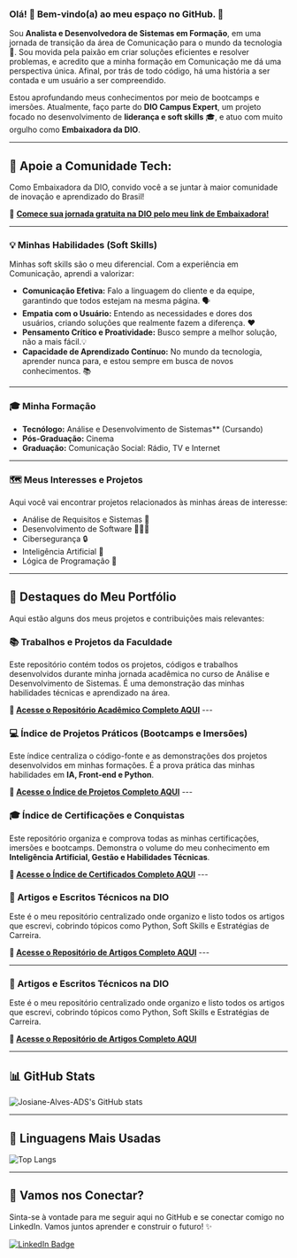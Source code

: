 ### Olá! 👋 Bem-vindo(a) ao meu espaço no GitHub. 🚀

Sou **Analista e Desenvolvedora de Sistemas em Formação**, em uma jornada de transição da área de Comunicação para o mundo da tecnologia 🌉. Sou movida pela paixão em criar soluções eficientes e resolver problemas, e acredito que a minha formação em Comunicação me dá uma perspectiva única. Afinal, por trás de todo código, há uma história a ser contada e um usuário a ser compreendido.

Estou aprofundando meus conhecimentos por meio de bootcamps e imersões. Atualmente, faço parte do **DIO Campus Expert**, um projeto focado no desenvolvimento de **liderança e soft skills** 🎓, e atuo com muito orgulho como **Embaixadora da DIO**.

---

## 🤝 **Apoie a Comunidade Tech:**
Como Embaixadora da DIO, convido você a se juntar à maior comunidade de inovação e aprendizado do Brasil!

🔗 **[Comece sua jornada gratuita na DIO pelo meu link de Embaixadora!](https://www.dio.me/sign-up?ref=H7FBXZGBK1)**

---

### 💡 Minhas Habilidades (Soft Skills)

Minhas soft skills são o meu diferencial. Com a experiência em Comunicação, aprendi a valorizar:

* **Comunicação Efetiva:** Falo a linguagem do cliente e da equipe, garantindo que todos estejam na mesma página. 🗣️
* **Empatia com o Usuário:** Entendo as necessidades e dores dos usuários, criando soluções que realmente fazem a diferença. ❤️
* **Pensamento Crítico e Proatividade:** Busco sempre a melhor solução, não a mais fácil.💡
* **Capacidade de Aprendizado Contínuo:** No mundo da tecnologia, aprender nunca para, e estou sempre em busca de novos conhecimentos. 📚

---

### 🎓 Minha Formação

* **Tecnólogo:** Análise e Desenvolvimento de Sistemas** (Cursando)
* **Pós-Graduação:** Cinema
* **Graduação:** Comunicação Social: Rádio, TV e Internet


---

### 🗺️ Meus Interesses e Projetos

Aqui você vai encontrar projetos relacionados às minhas áreas de interesse:

* Análise de Requisitos e Sistemas 📝
* Desenvolvimento de Software 🧑🏼‍💻
* Cibersegurança 🔒
* Inteligência Artificial 🤖
* Lógica de Programação 🧠


---

## 🚀 Destaques do Meu Portfólio

Aqui estão alguns dos meus projetos e contribuições mais relevantes:

### 📚 Trabalhos e Projetos da Faculdade
Este repositório contém todos os projetos, códigos e trabalhos desenvolvidos durante minha jornada acadêmica no curso de Análise e Desenvolvimento de Sistemas. É uma demonstração das minhas habilidades técnicas e aprendizado na área.

**🔗 [Acesse o Repositório Acadêmico Completo AQUI](https://github.com/Josiane-Alves-ADS/indice-projetos-faculdade)** ---

### 💻 Índice de Projetos Práticos (Bootcamps e Imersões)
Este índice centraliza o código-fonte e as demonstrações dos projetos desenvolvidos em minhas formações. É a prova prática das minhas habilidades em **IA, Front-end e Python**.

**🔗 [Acesse o Índice de Projetos Completo AQUI](https://github.com/Josiane-Alves-ADS/indice-de-projetos-cursos)** ---

### 🎓 Índice de Certificações e Conquistas
Este repositório organiza e comprova todas as minhas certificações, imersões e bootcamps. Demonstra o volume do meu conhecimento em **Inteligência Artificial, Gestão e Habilidades Técnicas**.

**🔗 [Acesse o Índice de Certificados Completo AQUI](https://github.com/Josiane-Alves-ADS/indice-de-certificacoes)** ---

### 📝 Artigos e Escritos Técnicos na DIO
Este é o meu repositório centralizado onde organizo e listo todos os artigos que escrevi, cobrindo tópicos como Python, Soft Skills e Estratégias de Carreira.

**🔗 [Acesse o Repositório de Artigos Completo AQUI](https://github.com/Josiane-Alves-ADS/artigos-dio)** ---

---

### 📝 Artigos e Escritos Técnicos na DIO
Este é o meu repositório centralizado onde organizo e listo todos os artigos que escrevi, cobrindo tópicos como Python, Soft Skills e Estratégias de Carreira.

**🔗 [Acesse o Repositório de Artigos Completo AQUI](https://github.com/Josiane-Alves-ADS/artigos-dio)**

---

## 📊 GitHub Stats

![Josiane-Alves-ADS's GitHub stats](https://github-readme-stats.vercel.app/api?username=Josiane-Alves-ADS&show_icons=true&theme=dark)

---

## 🧠 Linguagens Mais Usadas

![Top Langs](https://github-readme-stats.vercel.app/api/top-langs/?username=Josiane-Alves-ADS&layout=compact&theme=dark)

---

## 🤝 Vamos nos Conectar?

Sinta-se à vontade para me seguir aqui no GitHub e se conectar comigo no LinkedIn. Vamos juntos aprender e construir o futuro! ✨

[![LinkedIn Badge](https://img.shields.io/badge/-LinkedIn-blue?style=flat&logo=linkedin&logoColor=white)](https://www.linkedin.com/in/josiane-alves-565017367)
